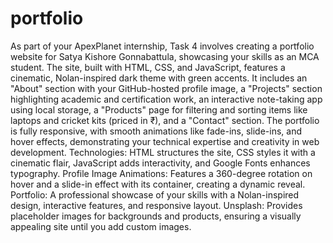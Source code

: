 # portfolio

As part of your ApexPlanet internship, Task 4 involves creating a portfolio website for Satya Kishore Gonnabattula, showcasing your skills as an MCA student. The site, built with HTML, CSS, and JavaScript, features a cinematic, Nolan-inspired dark theme with green accents. It includes an "About" section with your GitHub-hosted profile image, a "Projects" section highlighting academic and certification work, an interactive note-taking app using local storage, a "Products" page for filtering and sorting items like laptops and cricket kits (priced in ₹), and a "Contact" section. The portfolio is fully responsive, with smooth animations like fade-ins, slide-ins, and hover effects, demonstrating your technical expertise and creativity in web development.
Technologies: HTML structures the site, CSS styles it with a cinematic flair, JavaScript adds interactivity, and Google Fonts enhances typography.
Profile Image Animations: Features a 360-degree rotation on hover and a slide-in effect with its container, creating a dynamic reveal.
Portfolio: A professional showcase of your skills with a Nolan-inspired design, interactive features, and responsive layout.
Unsplash: Provides placeholder images for backgrounds and products, ensuring a visually appealing site until you add custom images.
